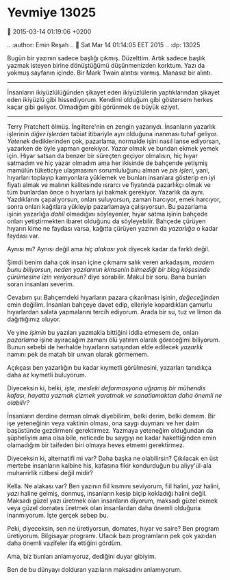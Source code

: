 Yevmiye 13025
=============

:date: 2015-03-14 01:19:06 +0200

.. :author: Emin Reşah
.. :date: Sat Mar 14 01:14:05 EET 2015 
.. :dp: 13025 

Bugün bir yazının sadece başlığı çıkmış. Düzelttim. Artık sadece
başlık yazmak isteyen birine dönüştüğümü düşünmenizden korktum. Yazı
da yokmuş sayfanın içinde. Bir Mark Twain alıntısı varmış. Manasız bir
alıntı.

------

İnsanların ikiyüzlülüğünden şikayet eden ikiyüzlülerin yaptıklarından
şikayet eden ikiyüzlü gibi hissediyorum. Kendimi olduğum gibi
göstersem herkes kaçar gibi geliyor. Olmadığım gibi görünmek de büyük
eziyet.

-----

Terry Pratchett ölmüş. İngiltere'nin en zengin yazarıydı. İnsanların yazarlık
işlerinin *diğer işlerden* tabiat itibariyle ayrı olduğuna inanması tuhaf
geliyor. *Yetenek* dediklerinden çok, pazarlama, normalde işini nasıl lanse
ediyorsan, yazarken de öyle yapman gerekiyor. *Yazar* olmak ve bundan ekmek
yemek için. Hıyar satsan da benzer bir süreçten geçiyor olmalısın, hiç hıyar
satmadım ve hiç yazar olmadım ama her ikisinde de bahçende yetişmiş mamülün
tüketiciye ulaşmasının sorumluluğunu alman ve *pis işleri*, yani, hıyarları
toplayıp kamyonlara yüklemek ve bunları insanlara gösterip en iyi fiyatı almak
ve malının kalitesinde ısrarcı ve fiyatında pazarlıkçı olmak ve tüm bunlardan
önce o hıyarlara iyi bakmak gerekiyor. Yazarlık da aynı. Yazdıklarını
çapalıyorsun, onları suluyorsun, zaman harcıyor, emek harcıyor, sonra onları
kağıtlara yükleyip pazarlamaya çalışıyorsun. Bu pazarlama işinin yazarlığa
*dahil* olmadığını söyleyenler, hıyar satma işinin bahçede onları yetiştirmekten
ibaret olduğunu da söyleyebilir. Bahçede çürüyen hıyarın kime ne faydası varsa,
kağıtta çürüyen yazının da *yazarlığa* o kadar faydası var.

Aynısı mı? Aynısı değil ama *hiç alakası yok* diyecek kadar da farklı
değil.

Şimdi benim daha çok insan içine çıkmamı salık veren arkadaşım, *madem
bunu biliyorsun, neden yazılarının kimsenin bilmediği bir blog
köşesinde çürümesine izin veriyorsun?* diye sorabilir. Makul bir
soru. Bana bunları soran insanları severim.

Cevabım şu: Bahçemdeki hıyarların pazara çıkarılması işinin,
*değeceğinden* emin değilim. İnsanları bahçeye davet edip, elleriyle
kopardıkları çamurlu hıyarlardan salata yapmalarını tercih
ediyorum. Arada bir su, tuz ve limon da dağıttığımız oluyor.

Ve yine *işimin* bu yazıları yazmakla bittiğini iddia etmesem de,
onları *pazarlama* işine ayıracağım zamanı ölü yatırım olarak
göreceğimi biliyorum. Bunun sebebi de herhalde hıyarların satışından
elde edilecek *yazarlık* namını pek de matah bir unvan olarak
görmemem.

Açıkçası ben yazarlığın bu kadar kıymetli görülmesini, yazarları
tanıdıkça daha az kıymetli buluyorum.

Diyeceksin ki, belki, *işte, mesleki deformasyona uğramış bir mühendis
kafası, hayatta yazmak çizmek yaratmak ve sanatlamaktan daha önemli ne
olabilir?*

İnsanların derdine derman olmak diyebilirim, belki derim, belki
demem. Bir işe yeteneğinin veya vaktinin olması, ona saygı duymanı ve
her daim başüstünde gezdirmeni gerektirmez. Yazmaya yeteneğim
olduğundan da şüpheliyim ama olsa bile, neticede bu saygıyı ne kadar
hakettiğinden emin olamadığım bir taifeden biri olmaya heves etmemi
gerektirmez.

Diyeceksin ki, alternatifi mi var? Daha başka ne olabilirsin?
Çıkılacak en üst mertebe insanların kalbine his, kafasına fikir
kondurduğun bu aliyy'ül-ala muharrirlik rütbesi değil midir?

Kella. Ne alakası var? Ben yazının fiil kısmını seviyorum, fiil
halini, *yaz* halini, *yazı* haline gelmiş, donmuş, insanların kesip
biçip kokladığı halini değil. Maksadı güzel yazı üretmek olan
insanların diyorum, maksadı güzel ekmek veya güzel domates üretmek
olan insanlardan daha önemli olduğuna inanmıyorum. İşte gerçek sebep
bu.

Peki, diyeceksin, sen ne üretiyorsun, domates, hıyar ve saire? Ben
program üretiyorum. Bilgisayar programı. Ufacık bazı programların pek
çok yazıdan daha önemli vazifeler ifa ettiğini gördüm.

Ama, biz bunları anlamıyoruz, dediğini duyar gibiyim. 

Ben de bu dünyayı dolduran yazıların maksadını anlamıyorum.
